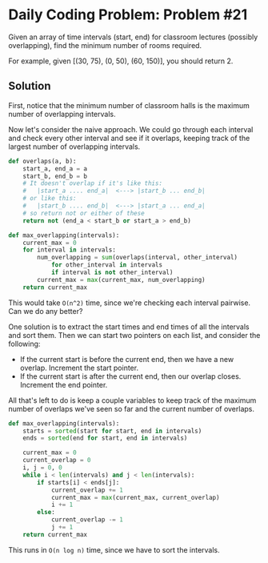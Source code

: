 # Daily Coding Problem: Problem #21

Given an array of time intervals (start, end) for classroom lectures (possibly overlapping), find the minimum number of rooms required.

For example, given [(30, 75), (0, 50), (60, 150)], you should return 2.

## Solution

First, notice that the minimum number of classroom halls is the maximum number of overlapping intervals.

Now let's consider the naive approach. We could go through each interval and check every other interval and see if it overlaps, keeping track of the largest number of overlapping intervals.

```python
def overlaps(a, b):
    start_a, end_a = a
    start_b, end_b = b
    # It doesn't overlap if it's like this:
    #   |start_a .... end_a|  <---> |start_b ... end_b|
    # or like this:
    #   |start_b .... end_b|  <---> |start_a ... end_a|
    # so return not or either of these
    return not (end_a < start_b or start_a > end_b)

def max_overlapping(intervals):
    current_max = 0
    for interval in intervals:
        num_overlapping = sum(overlaps(interval, other_interval)
            for other_interval in intervals
            if interval is not other_interval)
        current_max = max(current_max, num_overlapping)
    return current_max
```

This would take `O(n^2)` time, since we're checking each interval pairwise. Can we do any better?

One solution is to extract the start times and end times of all the intervals and sort them. Then we can start two pointers on each list, and consider the following:

- If the current start is before the current end, then we have a new overlap. Increment the start pointer.
- If the current start is after the current end, then our overlap closes. Increment the end pointer.

All that's left to do is keep a couple variables to keep track of the maximum number of overlaps we've seen so far and the current number of overlaps.

```python
def max_overlapping(intervals):
    starts = sorted(start for start, end in intervals)
    ends = sorted(end for start, end in intervals)

    current_max = 0
    current_overlap = 0
    i, j = 0, 0
    while i < len(intervals) and j < len(intervals):
        if starts[i] < ends[j]:
            current_overlap += 1
            current_max = max(current_max, current_overlap)
            i += 1
        else:
            current_overlap -= 1
            j += 1
    return current_max
```

This runs in `O(n log n)` time, since we have to sort the intervals.
